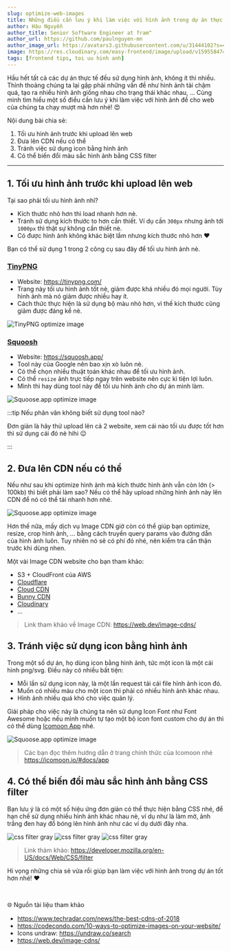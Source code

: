 ```yaml
---
slug: optimize-web-images
title: Những điều cần lưu ý khi làm việc với hình ảnh trong dự án thực tế 🔥
author: Hậu Nguyễn
author_title: Senior Software Engineer at fram^
author_url: https://github.com/paulnguyen-mn
author_image_url: https://avatars3.githubusercontent.com/u/31444102?s=400&u=c545a527aa31843e1361462e410c0f51863e8e26&v=4
image: https://res.cloudinary.com/easy-frontend/image/upload/v1595584742/blog/optimize-images.jpg
tags: [frontend tips, toi uu hinh anh]
---
```


Hầu hết tất cả các dự án thực tế đều sử dụng hình ảnh, không ít thì nhiều. Thỉnh thoảng chúng ta lại gặp phải những vấn đề như hình ảnh tải chậm quá, tạo ra nhiều hình ảnh giống nhau cho trạng thái khác nhau, ... Cùng mình tìm hiểu một số điều cần lưu ý khi làm việc với hình ảnh để cho web của chúng ta chạy mượt mà hơn nhé! 😍

<!-- truncate-->

Nội dung bài chia sẻ:

1. Tối ưu hình ảnh trước khi upload lên web
2. Đưa lên CDN nếu có thể
3. Tránh việc sử dụng icon bằng hình ảnh
4. Có thể biến đổi màu sắc hình ảnh bằng CSS filter

--- 

## 1. Tối ưu hình ảnh trước khi upload lên web

Tại sao phải tối ưu hình ảnh nhỉ?

- Kích thước nhỏ hơn thì load nhanh hơn nè.
- Tránh sử dụng kích thước to hơn cần thiết. Ví dụ cần `300px` nhưng ảnh tới `1000px` thì thật sự không cần thiết nè.
- Có được hình ảnh không khác biệt lắm nhưng kích thước nhỏ hơn ❤️

Bạn có thể sử dụng 1 trong 2 công cụ sau đây để tối ưu hình ảnh nè.

### [TinyPNG](https://tinypng.com/)

- Website: https://tinypng.com/
- Trang này tối ưu hình ảnh tốt nè, giảm được khá nhiều đó mọi người. Tùy hình ảnh mà nó giảm được nhiều hay ít.
- Cách thức thực hiện là sử dụng bộ màu nhỏ hơn, vì thế kích thước cũng giảm được đáng kể nè.

![TinyPNG optimize image](/img/tinypng.jpg)

### [Squoosh](https://squoosh.app/)

- Website: https://squoosh.app/
- Tool này của Google nên bao xịn xò luôn nè.
- Có thể chọn nhiều thuật toán khác nhau để tối ưu hình ảnh.
- Có thể `resize` ảnh trực tiếp ngay trên website nên cực kì tiện lợi luôn.
- Mình thì hay dùng tool này để tối ưu hình ảnh cho dự án mình làm.

![Squoose.app optimize image](/img/squoosh.jpg)

:::tip Nếu phân vân không biết sử dụng tool nào?

Đơn giản là hãy thử upload lên cả 2 website, xem cái nào tối ưu được tốt hơn thì sử dụng cái đó nè hihi 😉

:::

## 2. Đưa lên CDN nếu có thể

Nếu như sau khi optimize hình ảnh mà kích thước hình ảnh vẫn còn lớn (> 100kb) thì biết phải làm sao? Nếu có thể hãy upload những hình ảnh này lên CDN để nó có thể tải nhanh hơn nhé. 

![Squoose.app optimize image](/img/image-cdn-requests.jpg)

Hơn thế nữa, mấy dịch vụ Image CDN giờ còn có thể giúp bạn optimize, resize, crop hình ảnh, ... bằng cách truyền query params vào đường dẫn của hình ảnh luôn. Tuy nhiên nó sẽ có phí đó nhé, nên kiểm tra cần thận trước khi dùng nhen.

Một vài Image CDN website cho bạn tham khảo: 

- S3 + CloudFront của AWS
- [Cloudflare](https://www.cloudflare.com/)
- [Cloud CDN](https://cloud.google.com/cdn)
- [Bunny CDN](https://bunnycdn.com/)
- [Cloudinary](https://cloudinary.com/)
- ...

> Link tham khảo về Image CDN: https://web.dev/image-cdns/

## 3. Tránh việc sử dụng icon bằng hình ảnh

Trong một số dự án, họ dùng icon bằng hình ảnh, tức một icon là một cái hình png/svg. Điều này có nhiều bất tiện: 

- Mỗi lần sử dụng icon này, là một lần request tải cái file hỉnh ảnh icon đó.
- Muốn có nhiều màu cho một icon thì phải có nhiều hình ảnh khác nhau.
- Hỉnh ảnh nhiều quá khó cho việc quản lý.

Giải pháp cho việc này là chúng ta nên sử dụng Icon Font như Font Awesome hoặc nếu mình muốn tự tạo một bộ icon font custom cho dự án thì có thể dùng [Icomoon App](https://icomoon.io/app) nhé.

![Squoose.app optimize image](/img/font-awesome.jpg)

> Các bạn đọc thêm hướng dẫn ở trang chính thức của Icomoon nhé https://icomoon.io/#docs/app

## 4. Có thể biến đổi màu sắc hình ảnh bằng CSS filter

Bạn lưu ý là có một số hiệu ứng đơn giản có thể thực hiện bằng CSS nhé, để hạn chế sử dụng nhiều hình ảnh khác nhau nè, ví dụ như là làm mờ, ảnh trắng đen hay đổ bóng lên hình ảnh như các ví dụ dưới đây nha.

![css filter gray](/img/filter-grayscale.jpg)
![css filter gray](/img/filter-blur.jpg)
![css filter gray](/img/filter-drop-shadow.jpg)

> Link thảm khảo: https://developer.mozilla.org/en-US/docs/Web/CSS/filter

Hi vọng những chia sẻ vừa rồi giúp bạn làm việc với hình ảnh trong dự án tốt hơn nhé! ❤️

<br />

🌐 Nguồn tài liệu tham khảo

- https://www.techradar.com/news/the-best-cdns-of-2018
- https://codecondo.com/10-ways-to-optimize-images-on-your-website/
- Icons undraw: https://undraw.co/search
- https://web.dev/image-cdns/
